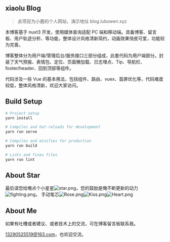<!--
 * @Author: ke.xue
 * @Date: 2022-12-24 14:29:42
 * @LastEditors: ke.xue
 * @LastEditTime: 2022-12-24 15:27:23
 * @FilePath: \SunQBlog-UserSide\README.md
 * @Description: 文件描述
-->

## xiaolu Blog

> 此项目为小鹿的个人网站，演示地址 blog.lubowen.xyz

本博客基于 nuxt3 开发，使用媒体查询适配 PC 端和移动端。具备博客、留言板、用户轨迹分析、等功能，整体设计风格清新简约，动画效果俏皮可爱，功能较为完善。

博客整体分为用户端/管理后台/服务接口三部分组成，此套代码为用户端部分。封装了天气预报、表情包、定位、页面懒加载、日志埋点、Tip、导航栏、footer/header、回到顶部等组件。

代码涉及一些 Vue 的基本用法，包括组件、路由、vuex、首屏优化等，代码难度较低，整体风格清新，欢迎大家访问。

## Build Setup

```bash
# Project setup
yarn install

# Compiles and hot-reloads for development
yarn run serve

# Compiles and minifies for production
yarn run build

# Lints and fixes files
yarn run lint
```

## About Star

最后请您给俺点个小星星![star.png](https://res.wx.qq.com/mpres/htmledition/images/icon/emotion/21.gif)，您的鼓励是俺不断更新的动力![fighting.png](https://res.wx.qq.com/mpres/htmledition/images/icon/emotion/100.gif)，
手动笔芯![Rose.png](https://res.wx.qq.com/mpres/htmledition/images/icon/emotion/63.gif)![Kiss.png](https://res.wx.qq.com/mpres/htmledition/images/icon/emotion/65.gif)![Heart.png](https://res.wx.qq.com/mpres/htmledition/images/icon/emotion/66.gif)

## About Me

如果有吐槽或者建议、或者技术上的交流，可在博客留言板联系我。

13290525519@163.com，也欢迎交流。

